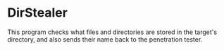 # DirStealer
This program checks what files and directories are stored in the target's directory, and also sends their name back to the penetration tester.
